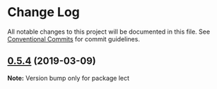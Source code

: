 # Change Log

All notable changes to this project will be documented in this file.
See [Conventional Commits](https://conventionalcommits.org) for commit guidelines.

## [0.5.4](https://gitlab.com/codsen/codsen/compare/lect@0.5.3...lect@0.5.4) (2019-03-09)

**Note:** Version bump only for package lect
